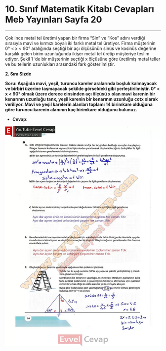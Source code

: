 # 10. Sınıf Matematik Kitabı Cevapları Meb Yayınları Sayfa 20

---

Çok ince metal tel üretimi yapan bir firma “Sin” ve “Kos” adını verdiği sırasıyla mavi ve kırmızı boyalı iki farklı metal tel üretiyor. Firma müşterinin 0° < x < 90° aralığında seçtiği bir açı ölçüsünün sinüs ve kosinüs değerine karşılık gelen birim uzunluğunda ikişer metal tel üretip müşteriye teslim ediyor. Şekil 1 ‘de bir müşterinin seçtiği x ölçüsüne göre üretilmiş metal teller ve bu tellerin uzunlukları arasındaki fark gösterilmiştir.

**2. Sıra Sizde**

**Soru: Aşağıda mavi, yeşil, turuncu kareler aralarında boşluk kalmayacak ve birbiri üzerine taşmayacak şekilde görseldeki gibi yerleştirilmiştir. 0° < x < 90° olmak üzere derece cinsinden açı ölçüsü x olan mavi karenin bir kenarının uzunluğu tanx, yeşil karenin bir kenarının uzunluğu cotx olarak veriliyor. Mavi ve yeşil karelerin alanları toplamı 14 birimkare olduğuna göre turuncu karenin alanının kaç birimkare olduğunu bulunuz.**

-   **Cevap**:

![Image 1](./image_1.webp)